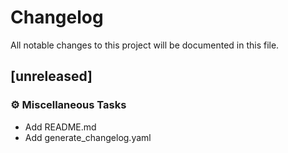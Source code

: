 # Changelog

All notable changes to this project will be documented in this file.

## [unreleased]

### ⚙️ Miscellaneous Tasks

- Add README.md
- Add generate_changelog.yaml

<!-- generated by git-cliff -->

